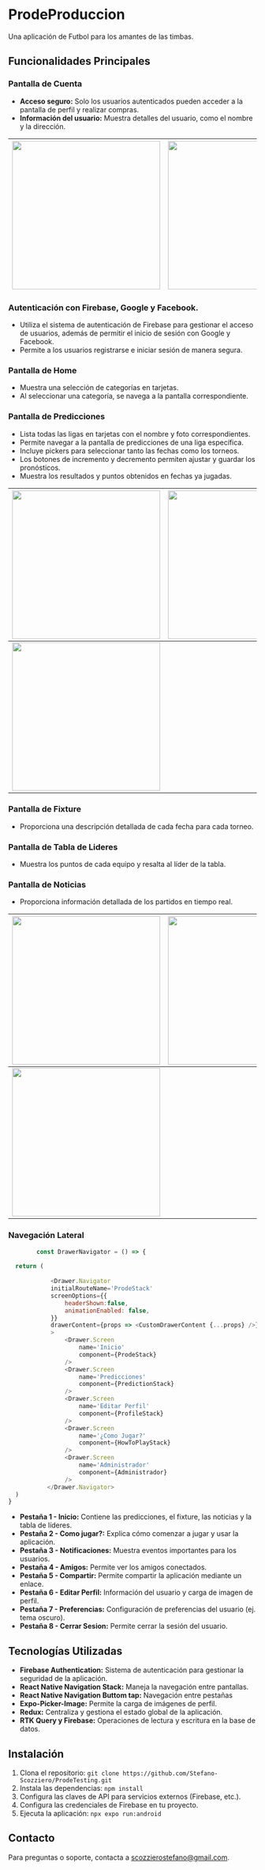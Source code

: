 # ProdeProduccion

Una aplicación de Futbol para los amantes de las timbas.

## Funcionalidades Principales

### Pantalla de Cuenta

- **Acceso seguro:** Solo los usuarios autenticados pueden acceder a la pantalla de perfil y realizar compras.
- **Información del usuario:** Muestra detalles del usuario, como el nombre y la dirección.

| <img src="https://firebasestorage.googleapis.com/v0/b/prodesco-6910f.appspot.com/o/images%2FLogin.png?alt=media&token=f30a26d6-922d-4425-940d-c71baaa261b5" width="300" /> | <img src="https://firebasestorage.googleapis.com/v0/b/prodesco-6910f.appspot.com/o/images%2FRegister.png?alt=media&token=1a38d010-6ac5-448b-8b3a-8ab5c52acf5f" width="300" /> |
|---|---|

### Autenticación con Firebase, Google y Facebook.

- Utiliza el sistema de autenticación de Firebase para gestionar el acceso de usuarios, además de permitir el inicio de sesión con Google y Facebook.
- Permite a los usuarios registrarse e iniciar sesión de manera segura.

### Pantalla de Home

- Muestra una selección de categorías en tarjetas.
- Al seleccionar una categoría, se navega a la pantalla correspondiente.

### Pantalla de Predicciones

- Lista todas las ligas en tarjetas con el nombre y foto correspondientes.
- Permite navegar a la pantalla de predicciones de una liga específica.
- Incluye pickers para seleccionar tanto las fechas como los torneos.
- Los botones de incremento y decremento permiten ajustar y guardar los pronósticos.
- Muestra los resultados y puntos obtenidos en fechas ya jugadas.

| <img src="https://firebasestorage.googleapis.com/v0/b/prodesco-6910f.appspot.com/o/images%2FPredicts.png?alt=media&token=af6eb701-a4f3-4621-8758-65fbb725c669" width="300" /> | <img src="https://firebasestorage.googleapis.com/v0/b/prodesco-6910f.appspot.com/o/images%2FPredicts-Date-Old.png?alt=media&token=122baac0-c62e-4343-a739-7ba6a4f11fa1" width="300" /> | 
|---|---| 
| <img src="https://firebasestorage.googleapis.com/v0/b/prodesco-6910f.appspot.com/o/images%2FFixture.png?alt=media&token=ba31cccd-0384-44fd-98ff-cb107d888422" width="300" /> |


### Pantalla de Fixture

- Proporciona una descripción detallada de cada fecha para cada torneo.

### Pantalla de Tabla de Lideres

- Muestra los puntos de cada equipo y resalta al líder de la tabla.

### Pantalla de Noticias

- Proporciona información detallada de los partidos en tiempo real.

| <img src="https://firebasestorage.googleapis.com/v0/b/prodesco-6910f.appspot.com/o/images%2FDrawer.png?alt=media&token=6d53aec2-de8b-453e-9463-233fbd2e8933" width="300" /> | <img src="https://firebasestorage.googleapis.com/v0/b/prodesco-6910f.appspot.com/o/images%2FForgotYourPass.png?alt=media&token=5e908c50-465f-4023-9bf5-f8fe1c88f677" width="300" /> | 
|---|---| 
| <img src="https://firebasestorage.googleapis.com/v0/b/prodesco-6910f.appspot.com/o/images%2Fprofile.png?alt=media&token=19c381fd-da41-4236-887b-e523b6ffae2d" width="300" /> 



### Navegación Lateral

```Javascript
        const DrawerNavigator = () => {
    
  return (
    
            <Drawer.Navigator
            initialRouteName='ProdeStack'
            screenOptions={{
                headerShown:false,
                animationEnabled: false,
            }}
            drawerContent={props => <CustomDrawerContent {...props} />}
            >
                <Drawer.Screen
                    name='Inicio'
                    component={ProdeStack}
                />
                <Drawer.Screen
                    name='Predicciones'
                    component={PredictionStack}
                />
                <Drawer.Screen 
                    name='Editar Perfil' 
                    component={ProfileStack}
                />
                <Drawer.Screen 
                    name='¿Como Jugar?' 
                    component={HowToPlayStack}
                />
                <Drawer.Screen 
                    name='Administrador' 
                    component={Administrador}
                />
           </Drawer.Navigator>
  )
}

```

- **Pestaña 1 - Inicio:** Contiene las predicciones, el fixture, las noticias y la tabla de líderes.
- **Pestaña 2 - Como jugar?:** Explica cómo comenzar a jugar y usar la aplicación.
- **Pestaña 3 - Notificaciones:** Muestra eventos importantes para los usuarios.
- **Pestaña 4 - Amigos:** Permite ver los amigos conectados.
- **Pestaña 5 - Compartir:** Permite compartir la aplicación mediante un enlace.
- **Pestaña 6 - Editar Perfil:** Información del usuario y carga de imagen de perfil.
- **Pestaña 7 - Preferencias:** Configuración de preferencias del usuario (ej. tema oscuro).
- **Pestaña 8 - Cerrar Sesion:** Permite cerrar la sesión del usuario.

## Tecnologías Utilizadas

- **Firebase Authentication:** Sistema de autenticación para gestionar la seguridad de la aplicación.
- **React Native Navigation Stack:** Maneja la navegación entre pantallas.
- **React Native Navigation Buttom tap:** Navegación entre pestañas
- **Expo-Picker-Image:** Permite la carga de imágenes de perfil.
- **Redux:** Centraliza y gestiona el estado global de la aplicación.
- **RTK Query y Firebase:** Operaciones de lectura y escritura en la base de datos.

## Instalación

1. Clona el repositorio: `git clone https://github.com/Stefano-Scozziero/ProdeTesting.git`
2. Instala las dependencias: `npm install`
3. Configura las claves de API para servicios externos (Firebase, etc.).
4. Configura las credenciales de Firebase en tu proyecto.
5. Ejecuta la aplicación: `npx expo run:android`

## Contacto

Para preguntas o soporte, contacta a scozzierostefano@gmail.com.